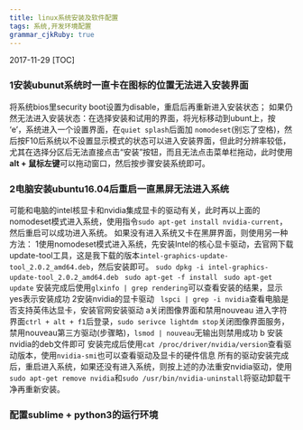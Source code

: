```yaml
---
title: linux系统安装及软件配置 
tags: 系统,开发环境配置
grammar_cjkRuby: true
---
```

2017-11-29
[TOC]

### 1安装ubunut系统时一直卡在图标的位置无法进入安装界面
将系统bios里security boot设置为disable，重启后再重新进入安装状态；
 如果仍然无法进入安装状态：在选择安装和试用的界面，将光标移动到ubunt上，按 ‘e’，系统进入一个设置界面，在`quiet splash`后面加 `nomodeset`(别忘了空格)，然后按F10后系统以不设置显示模式的状态可以进入安装界面，但此时分辨率较低，尤其在选择分区后无法直接点击“安装”按钮，而且无法点击菜单栏拖动，此时使用**alt + 鼠标左键**可以拖动窗口，然后按步骤安装系统即可。
 
 ### 2电脑安装ubuntu16.04后重启一直黑屏无法进入系统
 可能和电脑的intel核显卡和nvidia集成显卡的驱动有关，此时再以上面的nomodeset模式进入系统，使用指令`sudo apt-get install nvidia-current`，然后重启可以成功进入系统。
       如果没有进入系统又卡在黑屏界面，则使用另一种方法：
      1使用nomodeset模式进入系统，先安装Intel的核心显卡驱动，去官网下载update-tool工具，这是我下载的版本`intel-graphics-update-tool_2.0.2_amd64.deb`，然后安装即可。
    ` sudo dpkg -i intel-graphics-update-tool_2.0.2_amd64.deb `
    ` sudo apt-get -f install`
    ` sudo apt-get update`
安装完成后使用`glxinfo | grep rendering`可以查看安装的结果，显示yes表示安装成功
      2安装nvidia的显卡驱动
     ` lspci | grep -i nvidia`查看电脑是否支持英伟达显卡，安装官网安装驱动
      a关闭图像界面和禁用nouveau
         进入字符界面`ctrl + alt + f1`后登录，`sudo serivce lightdm stop`关闭图像界面服务，禁用nouveau第三方驱动(步骤略)，`lsmod | nouveau`无输出则禁用成功
      b 安装nvidia的deb文件即可
     安装完成后使用`cat /proc/driver/nvidia/version`查看驱动版本，使用`nvidia-smi`也可以查看驱动及显卡的硬件信息
 所有的驱动安装完成后，重启进入系统，如果还没有进入系统，则按上述的办法重安nvidia驱动，使用`sudo apt-get remove nvidia`和`sudo /usr/bin/nvidia-uninstall`将驱动卸载干净再重新安装。
 ### 配置sublime + python3的运行环境